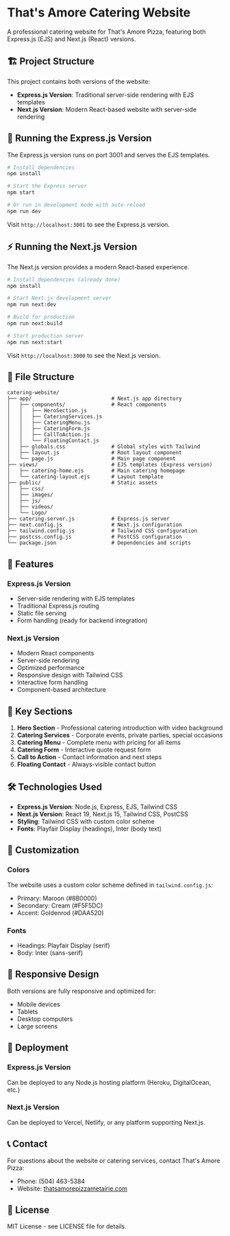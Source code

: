 # That's Amore Catering Website

A professional catering website for That's Amore Pizza, featuring both Express.js (EJS) and Next.js (React) versions.

## 🏗️ Project Structure

This project contains both versions of the website:

- **Express.js Version**: Traditional server-side rendering with EJS templates
- **Next.js Version**: Modern React-based website with server-side rendering

## 🚀 Running the Express.js Version

The Express.js version runs on port 3001 and serves the EJS templates.

```bash
# Install dependencies
npm install

# Start the Express server
npm start

# Or run in development mode with auto-reload
npm run dev
```

Visit `http://localhost:3001` to see the Express.js version.

## ⚡ Running the Next.js Version

The Next.js version provides a modern React-based experience.

```bash
# Install dependencies (already done)
npm install

# Start Next.js development server
npm run next:dev

# Build for production
npm run next:build

# Start production server
npm run next:start
```

Visit `http://localhost:3000` to see the Next.js version.

## 📁 File Structure

```
catering-website/
├── app/                          # Next.js app directory
│   ├── components/               # React components
│   │   ├── HeroSection.js
│   │   ├── CateringServices.js
│   │   ├── CateringMenu.js
│   │   ├── CateringForm.js
│   │   ├── CallToAction.js
│   │   └── FloatingContact.js
│   ├── globals.css               # Global styles with Tailwind
│   ├── layout.js                 # Root layout component
│   └── page.js                   # Main page component
├── views/                        # EJS templates (Express version)
│   ├── catering-home.ejs         # Main catering homepage
│   └── catering-layout.ejs       # Layout template
├── public/                       # Static assets
│   ├── css/
│   ├── images/
│   ├── js/
│   ├── videos/
│   └── Logo/
├── catering-server.js            # Express.js server
├── next.config.js                # Next.js configuration
├── tailwind.config.js            # Tailwind CSS configuration
├── postcss.config.js             # PostCSS configuration
└── package.json                  # Dependencies and scripts
```

## 🎨 Features

### Express.js Version
- Server-side rendering with EJS templates
- Traditional Express.js routing
- Static file serving
- Form handling (ready for backend integration)

### Next.js Version
- Modern React components
- Server-side rendering
- Optimized performance
- Responsive design with Tailwind CSS
- Interactive form handling
- Component-based architecture

## 🎯 Key Sections

1. **Hero Section** - Professional catering introduction with video background
2. **Catering Services** - Corporate events, private parties, special occasions
3. **Catering Menu** - Complete menu with pricing for all items
4. **Catering Form** - Interactive quote request form
5. **Call to Action** - Contact information and next steps
6. **Floating Contact** - Always-visible contact button

## 🛠️ Technologies Used

- **Express.js Version**: Node.js, Express, EJS, Tailwind CSS
- **Next.js Version**: React 19, Next.js 15, Tailwind CSS, PostCSS
- **Styling**: Tailwind CSS with custom color scheme
- **Fonts**: Playfair Display (headings), Inter (body text)

## 🔧 Customization

### Colors
The website uses a custom color scheme defined in `tailwind.config.js`:
- Primary: Maroon (#8B0000)
- Secondary: Cream (#F5F5DC)
- Accent: Goldenrod (#DAA520)

### Fonts
- Headings: Playfair Display (serif)
- Body: Inter (sans-serif)

## 📱 Responsive Design

Both versions are fully responsive and optimized for:
- Mobile devices
- Tablets
- Desktop computers
- Large screens

## 🚀 Deployment

### Express.js Version
Can be deployed to any Node.js hosting platform (Heroku, DigitalOcean, etc.)

### Next.js Version
Can be deployed to Vercel, Netlify, or any platform supporting Next.js.

## 📞 Contact

For questions about the website or catering services, contact That's Amore Pizza:
- Phone: (504) 463-5384
- Website: [thatsamorepizzametairie.com](https://www.thatsamorepizzametairie.com)

## 📄 License

MIT License - see LICENSE file for details.
